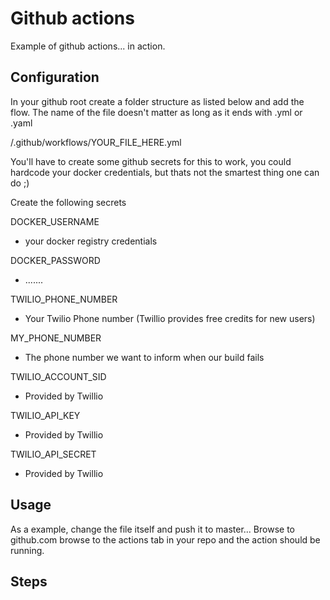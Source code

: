 # Github actions

Example of github actions... in action. 

## Configuration

In your github root create a folder structure as listed below and add the flow. 
The name of the file doesn't matter as long as it ends with .yml or .yaml

/.github/workflows/YOUR_FILE_HERE.yml

You'll have to create some github secrets for this to work, you could hardcode your docker credentials, but thats not the smartest thing one can do ;)

Create the following secrets

 DOCKER_USERNAME 
 - your docker registry credentials
 
 DOCKER_PASSWORD 
 - .......
       
 TWILIO_PHONE_NUMBER 
 - Your Twilio Phone number (Twillio provides free credits for new users)
 
 MY_PHONE_NUMBER  
 - The phone number we want to inform when our build fails

 TWILIO_ACCOUNT_SID
 - Provided by Twillio
 
 TWILIO_API_KEY 
 - Provided by Twillio
 
 TWILIO_API_SECRET 
 - Provided by Twillio
     
## Usage
As a example, change the file itself and push it to master... Browse to github.com browse to the actions tab in your repo and the action should be running. 
 
## Steps
